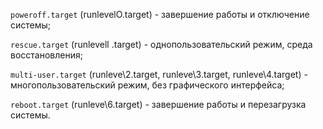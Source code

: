 ```poweroff.target``` (runlevelO.target) - завершение работы и отключение системы;  

```rescue.target``` (runlevell .target) - однопользовательский режим, среда восстановления;  

```multi-user.target``` (runleve\2.target, runleve\3.target, runleve\4.target) - многопользовательский режим, без графического интерфейса;  

```reboot.target``` (runleve\6.target) - завершение работы и перезагрузка системы.
